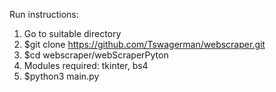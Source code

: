 Run instructions:
1) Go to suitable directory 
2) $git clone https://github.com/Tswagerman/webscraper.git
3) $cd webscraper/webScraperPyton
4) Modules required: tkinter, bs4
5) $python3 main.py


